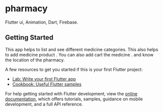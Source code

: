 # pharmacy

Flutter ui, Animation, Dart, Firebase.

## Getting Started

This app helps to list and see different medicine categories. This
also helps to add medicine product . You can also add cart the
medicine . and know the location of the pharmacy.

A few resources to get you started if this is your first Flutter project:

- [Lab: Write your first Flutter app](https://docs.flutter.dev/get-started/codelab)
- [Cookbook: Useful Flutter samples](https://docs.flutter.dev/cookbook)

For help getting started with Flutter development, view the
[online documentation](https://docs.flutter.dev/), which offers tutorials,
samples, guidance on mobile development, and a full API reference.

